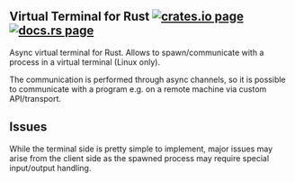 <h2>
  Virtual Terminal for Rust
  <a href="https://crates.io/crates/virtual-terminal"><img alt="crates.io page" src="https://img.shields.io/crates/v/virtual-terminal.svg"></img></a>
  <a href="https://docs.rs/virtual-terminal"><img alt="docs.rs page" src="https://docs.rs/virtual-terminal/badge.svg"></img></a>
</h2>

Async virtual terminal for Rust. Allows to spawn/communicate with a process in
a virtual terminal (Linux only).

The communication is performed through async channels, so it is possible to
communicate with a program e.g. on a remote machine via custom API/transport.

## Issues

While the terminal side is pretty simple to implement, major issues may arise
from the client side as the spawned process may require special input/output
handling.
